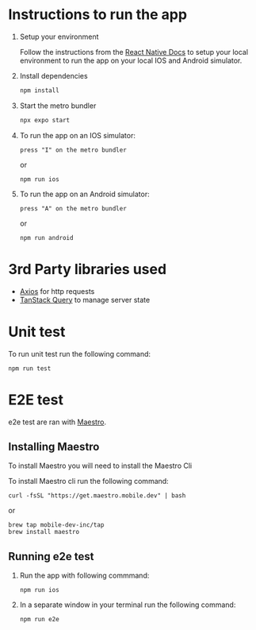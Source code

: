 # Instructions to run the app

1. Setup your environment

   Follow the instructions from the [React Native Docs](https://reactnative.dev/docs/set-up-your-environment) to setup your local environment to run the app on your local IOS and Android simulator.

2. Install dependencies

   ```bash
   npm install
   ```

3. Start the metro bundler

   ```bash
   npx expo start
   ```

4. To run the app on an IOS simulator:

   ```
   press "I" on the metro bundler
   ```

   or

   ```
   npm run ios
   ```

5. To run the app on an Android simulator:

   ```
   press "A" on the metro bundler
   ```

   or

   ```
   npm run android
   ```

# 3rd Party libraries used

- [Axios](https://axios-http.com/) for http requests
- [TanStack Query](https://tanstack.com/query/latest) to manage server state

# Unit test

To run unit test run the following command:

```
npm run test
```

# E2E test

e2e test are ran with [Maestro](https://maestro.dev/).

## Installing Maestro

To install Maestro you will need to install the Maestro Cli

To install Maestro cli run the following command:

```
curl -fsSL "https://get.maestro.mobile.dev" | bash
```

or

```
brew tap mobile-dev-inc/tap
brew install maestro
```

## Running e2e test

1. Run the app with following commmand:

   ```
   npm run ios
   ```

2. In a separate window in your terminal run the following command:

   ```
   npm run e2e
   ```
